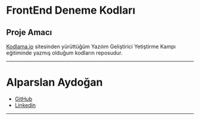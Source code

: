 # FrontEnd Deneme Kodları
## Proje Amacı
[Kodlama.io](https://www.kodlama.io/p/yazilim-gelistirici-yetistirme-kampi) sitesinden yürüttüğüm Yazılım Geliştirici Yetiştirme Kampı eğitiminde yazmış olduğum kodların reposudur.
***
# Alparslan Aydoğan
- [GitHub](https://github.com/Alparslan524?tab=repositories)
- [Linkedin](https://www.linkedin.com/in/alparslan-aydoğan-6038771bb/)
***
